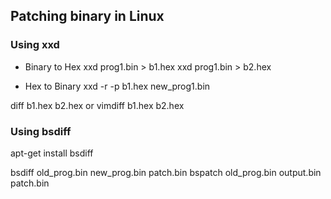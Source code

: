 ## Patching binary in Linux

### Using xxd

* Binary to Hex
xxd prog1.bin > b1.hex
xxd prog1.bin > b2.hex

* Hex to Binary
xxd -r -p b1.hex new_prog1.bin


diff b1.hex b2.hex
  or
vimdiff b1.hex b2.hex


### Using bsdiff
apt-get install bsdiff

bsdiff old_prog.bin new_prog.bin patch.bin
bspatch old_prog.bin output.bin patch.bin
